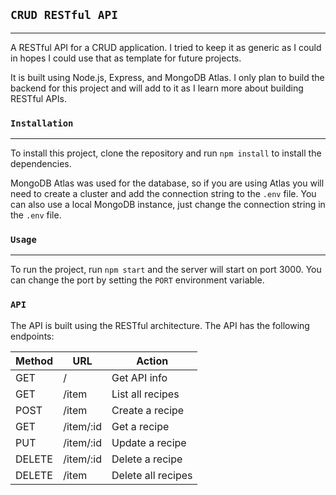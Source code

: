 ## `CRUD RESTful API`
--------------------

A RESTful API for a CRUD application. I tried to keep it as generic as I could in hopes I could use that as template
for future projects.

It is built using Node.js, Express, and MongoDB Atlas. I only plan to build the backend for this project and
will add to it as I learn more about building RESTful APIs.

### `Installation`

---

To install this project, clone the repository and run `npm install` to install the dependencies.

MongoDB Atlas was used for the database, so if you are using Atlas you will need to create a cluster and add the connection
string to the `.env` file. You can also use a local MongoDB instance, just change the connection string in the `.env` file.

### `Usage`

---

To run the project, run `npm start` and the server will start on port 3000. You can change the port by setting the
`PORT` environment variable.

### `API`

The API is built using the RESTful architecture. The API has the following endpoints:

| Method | URL       | Action             |
| ------ | --------- | ------------------ |
| GET    | /         | Get API info       |
| GET    | /item     | List all recipes   |
| POST   | /item     | Create a recipe    |
| GET    | /item/:id | Get a recipe       |
| PUT    | /item/:id | Update a recipe    |
| DELETE | /item/:id | Delete a recipe    |
| DELETE | /item     | Delete all recipes |

